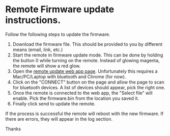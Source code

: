 # Remote Firmware update instructions.

Follow the following steps to update the firmware.

1. Download the firmware file. This should be provided to you by different means (email, link, etc.)
1. Start the remote in firmware update mode. This can be done by holding the button 0 while turning on the remote. Instead of glowing magenta, the 
remote will show a red glow.
1. Open the [remote update web app page](https://turingcompletelabs.com/firmware). Unfortunately this requires a Mac/PC/Laptop with bluetooth and Chrome (for now).
1. Click on the "CONNECT" button on the page and allow the page to scan for bluetooth devices. A list of devices should appear, pick the right one.
1. Once the remote is connected to the web app, the "Select file" will enable. Pick the firmware.bin from the location you saved it.
1. Finally click send to update the remote.

If the process is successful the remote will reboot with the new firmware. If there are errors, they will appear in the log section.

Thanks
